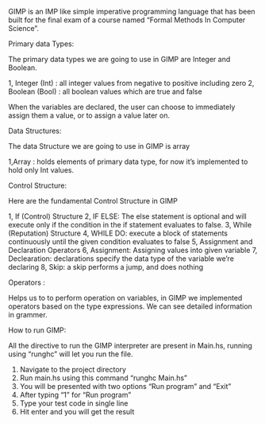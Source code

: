 

GIMP is an IMP like simple imperative programming language that has been built
for the final exam of a course named “Formal Methods In Computer Science”.




Primary data Types:

The primary data types we are going to use in GIMP are Integer and Boolean.

  1, Integer (Int) : all integer values from negative to positive including zero
  2, Boolean (Bool) : all boolean values which are true and false

When the variables are declared, the user can choose to immediately assign them a
value, or to assign a value later on.


Data Structures:

The data Structure we are going to use in GIMP is array

  1,Array : holds elements of primary data type, for now it’s implemented to
hold only Int values.



Control Structure:

Here are the fundamental Control Structure in GIMP

  1, If (Control) Structure
  2, IF ELSE: The else statement is optional and will execute only if the
condition in the if statement evaluates to false.
  3, While (Reputation) Structure
  4, WHILE DO: execute a block of statements continuously until the given
condition evaluates to false
  5, Assignment and Declaration Operators
  6, Assignment: Assigning values into given variable
  7, Declearation: declarations specify the data type of the variable we’re
declaring
  8, Skip: a skip performs a jump, and does nothing



Operators :

Helps us to to perform operation on variables, in GIMP we implemented operators
based on the type expressions. We can see detailed information in grammer.




How to run GIMP:

All the directive to run the GIMP interpreter are present in Main.hs, running using
“runghc” will let you run the file.

1. Navigate to the project directory
2. Run main.hs using this command “runghc Main.hs”
3. You will be presented with two options “Run program” and “Exit”
4. After typing “1” for “Run program”
5. Type your test code in single line
6. Hit enter and you will get the result
